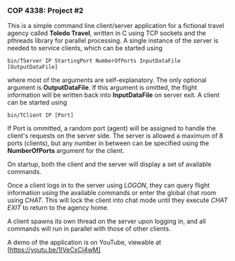 ### COP 4338: Project #2

This is a simple command line client/server application for a fictional travel agency called **Toledo Travel**, written in C using TCP sockets and the pthreads library for parallel processing.
A single instance of the server is needed to service clients, which can be started using

```
bin/TServer IP StartingPort NumberOfPorts InputDataFile [OutputDataFile]
```

where most of the arguments are self-explanatory. The only optional argument is **OutputDataFile**. If this argument is omitted, the flight information will be written back into **InputDataFile**
on server exit. A client can be started using

```
bin/TClient IP [Port]
```

If Port is ommitted, a random port (agent) will be assigned to handle the client's requests on the server side. The server is allowed a maximum of 8 ports (clients), but any number in between
can be specified using the **NumberOfPorts** argument for the client.

On startup, both the client and the server will display a set of available commands.

Once a client logs in to the server using _LOGON_, they can query flight information using the available commands or enter the global chat room using _CHAT_. This will lock the client into
chat mode until they execute _CHAT_ _EXIT_ to return to the agency home.

A client spawns its own thread on the server upon logging in, and all commands will run in parallel with those of other clients.

A demo of the application is on YouTube, viewable at [https://youtu.be/1IVeCxCi4wM]